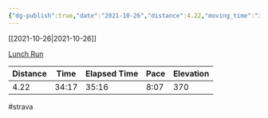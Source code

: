 ```yaml
---
{"dg-publish":true,"date":"2021-10-26","distance":4.22,"moving_time":"34:17","elapsed_time":"35:16","pace":"8:07","total_elevation_gain":370,"url":"https://www.strava.com/activities/6171257334","permalink":"/01-personal/strava/2021-10-26-lunch-run/","dgPassFrontmatter":true}
---
```



[[2021-10-26\|2021-10-26]]

[Lunch Run](https://www.strava.com/activities/6171257334)

| Distance | Time  | Elapsed Time | Pace | Elevation |
| -------- | ----- | ------------ | ---- | --------- |
| 4.22     | 34:17 | 35:16        | 8:07 | 370       |




#strava
